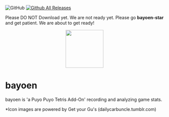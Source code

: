 ![GitHub](https://img.shields.io/github/license/mashape/apistatus.svg?style=flat-square)
[![Github All Releases](https://img.shields.io/github/downloads/bayoen/bayoen-exe/total.svg?style=flat-square)]()

Please DO NOT Download yet. We are not ready yet. Please go **bayoen-star** and get patient. We are about to get ready!

<p align="center">
   <img src="resources/dailycarbuncle_176412854606_edited_carbuncle-as-a-dream-friend-in-kirby-star-allies.ico" height="120" width="120"/>
</p>

# bayoen
bayoen is 'a Puyo Puyo Tetris Add-On' recording and analyzing game stats.

*Icon images are powered by Get your Gu's (dailycarbuncle.tumblr.com)
